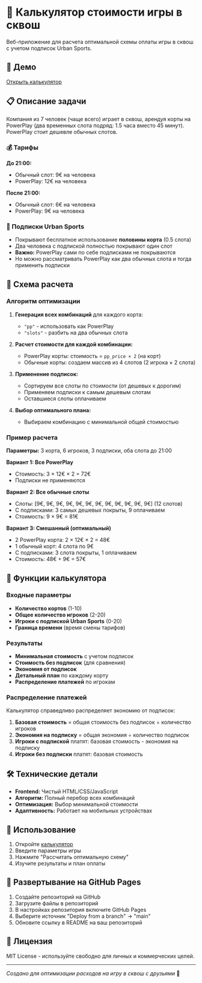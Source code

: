 # 🏸 Калькулятор стоимости игры в сквош

Веб-приложение для расчета оптимальной схемы оплаты игры в сквош с учетом подписок Urban Sports.

## 🚀 Демо

[Открыть калькулятор](https://your-username.github.io/squash)

## 📋 Описание задачи

Компания из 7 человек (чаще всего) играет в сквош, арендуя корты на PowerPlay (два временных слота подряд: 1.5 часа вместо 45 минут). PowerPlay стоит дешевле обычных слотов.

### 💰 Тарифы

**До 21:00:**
- Обычный слот: 9€ на человека
- PowerPlay: 12€ на человека

**После 21:00:**
- Обычный слот: 6€ на человека  
- PowerPlay: 9€ на человека

### 🎫 Подписки Urban Sports

- Покрывают бесплатное использование **половины корта** (0.5 слота)
- Два человека с подпиской полностью покрывают один слот
- **Важно:** PowerPlay сами по себе подписками не покрываются
- Но можно рассматривать PowerPlay как два обычных слота и тогда применить подписки

## 🧮 Схема расчета

### Алгоритм оптимизации

1. **Генерация всех комбинаций** для каждого корта:
   - `"pp"` - использовать как PowerPlay
   - `"slots"` - разбить на два обычных слота

2. **Расчет стоимости для каждой комбинации:**
   - PowerPlay корты: стоимость = `pp_price × 2` (на корт)
   - Обычные корты: создаем массив из 4 слотов (2 игрока × 2 слота)

3. **Применение подписок:**
   - Сортируем все слоты по стоимости (от дешевых к дорогим)
   - Применяем подписки к самым дешевым слотам
   - Оставшиеся слоты оплачиваем

4. **Выбор оптимального плана:**
   - Выбираем комбинацию с минимальной общей стоимостью

### Пример расчета

**Параметры:** 3 корта, 6 игроков, 3 подписки, оба слота до 21:00

**Вариант 1: Все PowerPlay**
- Стоимость: 3 × 12€ × 2 = 72€
- Подписки не применяются

**Вариант 2: Все обычные слоты**
- Слоты: [9€, 9€, 9€, 9€, 9€, 9€, 9€, 9€, 9€, 9€, 9€, 9€] (12 слотов)
- С подписками: 3 самых дешевых покрыты, 9 оплачиваем
- Стоимость: 9 × 9€ = 81€

**Вариант 3: Смешанный (оптимальный)**
- 2 PowerPlay корта: 2 × 12€ × 2 = 48€
- 1 обычный корт: 4 слота по 9€
- С подписками: 3 слота покрыты, 1 оплачиваем
- Стоимость: 48€ + 9€ = 57€

## 🎯 Функции калькулятора

### Входные параметры
- **Количество кортов** (1-10)
- **Общее количество игроков** (2-20)
- **Игроки с подпиской Urban Sports** (0-20)
- **Граница времени** (время смены тарифов)

### Результаты
- **Минимальная стоимость** с учетом подписок
- **Стоимость без подписок** (для сравнения)
- **Экономия от подписок**
- **Детальный план** по каждому корту
- **Распределение платежей** по игрокам

### Распределение платежей

Калькулятор справедливо распределяет экономию от подписок:

1. **Базовая стоимость** = общая стоимость без подписок ÷ количество игроков
2. **Экономия на подписку** = общая экономия ÷ количество подписок
3. **Игроки с подпиской** платят: базовая стоимость - экономия на подписку
4. **Игроки без подписки** платят: базовая стоимость

## 🛠 Технические детали

- **Frontend:** Чистый HTML/CSS/JavaScript
- **Алгоритм:** Полный перебор всех комбинаций
- **Оптимизация:** Выбор минимальной стоимости
- **Адаптивность:** Работает на мобильных устройствах

## 📱 Использование

1. Откройте [калькулятор](https://your-username.github.io/squash)
2. Введите параметры игры
3. Нажмите "Рассчитать оптимальную схему"
4. Изучите результаты и план оплаты

## 🔧 Развертывание на GitHub Pages

1. Создайте репозиторий на GitHub
2. Загрузите файлы в репозиторий
3. В настройках репозитория включите GitHub Pages
4. Выберите источник "Deploy from a branch" → "main"
5. Обновите ссылку в README на ваш репозиторий

## 📄 Лицензия

MIT License - используйте свободно для личных и коммерческих целей.

---

*Создано для оптимизации расходов на игру в сквош с друзьями* 🏸
